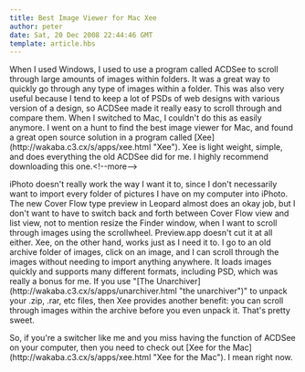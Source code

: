 ```yaml
---
title: Best Image Viewer for Mac Xee
author: peter
date: Sat, 20 Dec 2008 22:44:46 GMT
template: article.hbs
---
```


When I used Windows, I used to use a program called ACDSee to scroll through large amounts of images within folders. It was a great way to quickly go through any type of images within a folder. This was also very useful because I tend to keep a lot of PSDs of web designs with various version of a design, so ACDSee made it really easy to scroll through and compare them. When I switched to Mac, I couldn&#39;t do this as easily anymore. I went on a hunt to find the best image viewer for Mac, and found a great open source solution in a program called [Xee](http:&#x2F;&#x2F;wakaba.c3.cx&#x2F;s&#x2F;apps&#x2F;xee.html &quot;Xee&quot;). Xee is light weight, simple, and does everything the old ACDSee did for me. I highly recommend downloading this one.&lt;!--more--&gt;

iPhoto doesn&#39;t really work the way I want it to, since I don&#39;t necessarily want to import every folder of pictures I have on my computer into iPhoto. The new Cover Flow type preview in Leopard almost does an okay job, but I don&#39;t want to have to switch back and forth between Cover Flow view and list view, not to mention resize the Finder window, when I want to scroll through images using the scrollwheel. Preview.app doesn&#39;t cut it at all either. Xee, on the other hand, works just as I need it to. I go to an old archive folder of images, click on an image, and I can scroll through the images without needing to import anything anywhere. It loads images quickly and supports many different formats, including PSD, which was really a bonus for me. If you use &quot;[The Unarchiver](http:&#x2F;&#x2F;wakaba.c3.cx&#x2F;s&#x2F;apps&#x2F;unarchiver.html &quot;the unarchiver&quot;)&quot; to unpack your .zip, .rar, etc files, then Xee provides another benefit: you can scroll through images within the archive before you even unpack it. That&#39;s pretty sweet.

So, if you&#39;re a switcher like me and you miss having the function of ACDSee on your computer, then you need to check out [Xee for the Mac](http:&#x2F;&#x2F;wakaba.c3.cx&#x2F;s&#x2F;apps&#x2F;xee.html &quot;Xee for the Mac&quot;). I mean right now.
